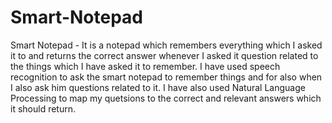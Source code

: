 # Smart-Notepad
Smart Notepad - It is a notepad which remembers everything which I asked it to and returns the correct answer whenever I asked it question related to the things which I have asked it to remember. I have used speech recognition to ask the smart notepad to remember things and for also when I also ask him questions related to it. I have also used Natural Language Processing to map my quetsions to the correct and relevant answers which it should return.
